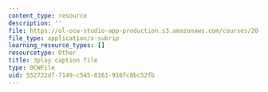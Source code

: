 ```yaml
---
content_type: resource
description: ''
file: https://ol-ocw-studio-app-production.s3.amazonaws.com/courses/20-219-becoming-the-next-bill-nye-writing-and-hosting-the-educational-show-january-iap-2015/552722df7149c5458161916fc8bc52fb_iR6FUYCNi5A.srt
file_type: application/x-subrip
learning_resource_types: []
resourcetype: Other
title: 3play caption file
type: OCWFile
uid: 552722df-7149-c545-8161-916fc8bc52fb
---
```

